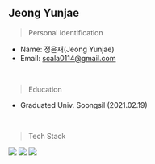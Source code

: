 Jeong Yunjae
---

> Personal Identification

* Name: 정윤재(Jeong Yunjae)
* Email: scala0114@gmail.com  

<br>

> Education

* Graduated Univ. Soongsil (2021.02.19)  
  
<br>

> Tech Stack

<img src="https://img.shields.io/badge/Python-3766AB?style=flat-square&logo=Python&logoColor=white"/> <img src="https://img.shields.io/badge/JAVA-02458D?style=flat-square&logo=java&logoColor=white"/> <img src="https://img.shields.io/badge/Spring Boot-6DB33F?style=flat-square&logo=SpringBoot&logoColor=white"/>
